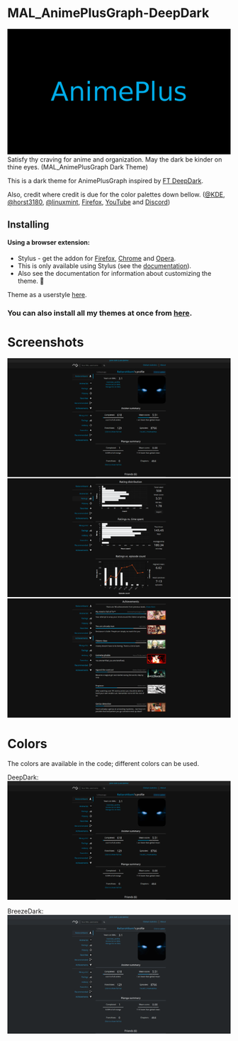 # MAL_AnimePlusGraph-DeepDark
![alt tag](./Images/AnimePlus%20-%20DeepDark.png)
Satisfy thy craving for anime and organization. May the dark be kinder on thine eyes. (MAL_AnimePlusGraph Dark Theme)

This is a dark theme for AnimePlusGraph inspired by [FT DeepDark](https://addons.mozilla.org/en-US/firefox/addon/ft-deepdark/?src=search). 

Also, credit where credit is due for the color palettes down bellow. ([@KDE](https://github.com/KDE), [@horst3180](https://github.com/horst3180), [@linuxmint](https://github.com/linuxmint), [Firefox](https://www.mozilla.org/en-US/firefox/new/), [YouTube](https://www.youtube.com/) and [Discord](https://discordapp.com/))

## Installing

#### Using a browser extension:
* Stylus - get the addon for [Firefox](https://addons.mozilla.org/en-US/firefox/addon/styl-us/), [Chrome](https://chrome.google.com/webstore/detail/stylus/clngdbkpkpeebahjckkjfobafhncgmne) and [Opera](https://addons.opera.com/en-gb/extensions/details/stylus/).
* This is only available using Stylus (see the [documentation](https://github.com/openstyles/stylus/wiki/Usercss)).
* Also see the documentation for information about customizing the theme. :tada:

Theme as a userstyle [here](https://openusercss.org/theme/5a698cfab57fc10b000e1112).

### **You can also install all my themes at once from [here](https://gitlab.com/RaitaroH/Import-All-Deepdark).**


# Screenshots
![alt tag](./Images/MainPage.png)
![alt tag](./Images/Ratings.png)
![alt tag](./Images/Achievements.png)

# Colors 
The colors are available in the code; different colors can be used.

DeepDark:
![alt tag](./Images/MainPage.png)

BreezeDark:
![alt tag](./Images/BreezeDark.png)

